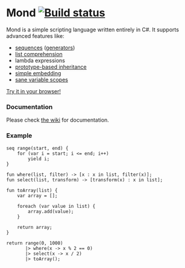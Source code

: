  Mond [![Build status](https://ci.appveyor.com/api/projects/status/di5tqqt73bu6aire)](https://ci.appveyor.com/project/Rohansi/mond)
==========

Mond is a simple scripting language written entirely in C#. It supports advanced features like:
* [sequences](https://github.com/Rohansi/Mond/wiki/Sequences) ([generators](http://en.wikipedia.org/wiki/Generator_(computer_programming)))
* [list comprehension](https://github.com/Rohansi/Mond/wiki/List-Comprehension)
* lambda expressions
* [prototype-based inheritance](https://github.com/Rohansi/Mond/wiki/Prototypes)
* [simple embedding](https://github.com/Rohansi/Mond/wiki/Basic-Usage)
* [sane variable scopes](https://github.com/Rohansi/Mond/wiki/Syntax#scope)

[Try it in your browser!](https://fpp.literallybrian.com/mond/)

### Documentation
Please check [the wiki](https://github.com/Rohansi/Mond/wiki) for documentation.

### Example
```
seq range(start, end) {
    for (var i = start; i <= end; i++)
        yield i;
}

fun where(list, filter) -> [x : x in list, filter(x)];
fun select(list, transform) -> [transform(x) : x in list];

fun toArray(list) {
    var array = [];

    foreach (var value in list) {
        array.add(value);
    }

    return array;
}

return range(0, 1000)
       |> where(x -> x % 2 == 0)
       |> select(x -> x / 2)
       |> toArray();
```
